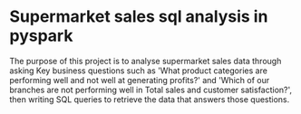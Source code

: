 # Supermarket sales sql analysis in pyspark
The purpose of this project is to analyse supermarket sales data through asking Key business questions such as 'What product categories are performing well and not well at generating profits?' and 'Which of our branches are not performing well in Total sales and customer satisfaction?', then writing SQL queries to retrieve the data that answers those questions.
